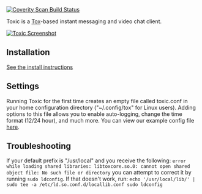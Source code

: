 <a href="https://scan.coverity.com/projects/toxic-tox">
  <img alt="Coverity Scan Build Status"
       src="https://scan.coverity.com/projects/4975/badge.svg"/>
</a>

Toxic is a [Tox](https://tox.chat)-based instant messaging and video chat
client.

[![Toxic Screenshot](https://i.imgur.com/san99Z2.png "Home Screen")](https://i.imgur.com/san99Z2.png)

## Installation

[See the install instructions](/INSTALL.md)

## Settings

Running Toxic for the first time creates an empty file called toxic.conf in your
home configuration directory ("~/.config/tox" for Linux users). Adding options
to this file allows you to enable auto-logging, change the time format (12/24
hour), and much more. You can view our example config file
[here](misc/toxic.conf.example).

## Troubleshooting

If your default prefix is "/usr/local" and you receive the following: `error
while loading shared libraries: libtoxcore.so.0: cannot open shared object file:
No such file or directory` you can attempt to correct it by running `sudo
ldconfig`. If that doesn't work, run: `echo '/usr/local/lib/' | sudo tee -a
/etc/ld.so.conf.d/locallib.conf sudo ldconfig`

